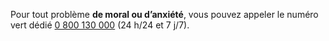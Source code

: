 Pour tout problème **de moral ou d’anxiété**, vous pouvez appeler le numéro vert dédié <a href="tel:0800130000;phone-context=+33">0 800 130 000</a> (24 h/24 et 7 j/7).
